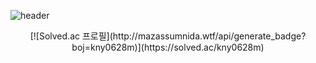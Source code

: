 ![header](https://capsule-render.vercel.app/api?type=rounded&color=ABD5BE&height=170&section=header&text=Meeseeks%20Dev%20vlog&fontSize=50&fontColor=636d68&animation=twinkling)


<div align="center">
   [![Solved.ac 프로필](http://mazassumnida.wtf/api/generate_badge?boj=kny0628m)](https://solved.ac/kny0628m)
</div>
